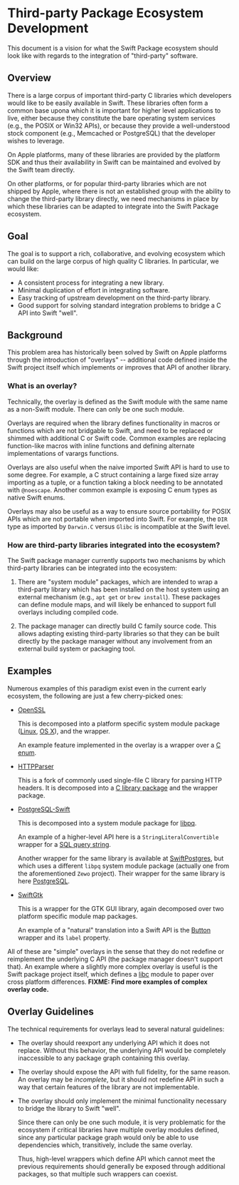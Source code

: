 # Third-party Package Ecosystem Development

This document is a vision for what the Swift Package ecosystem should look like
with regards to the integration of "third-party" software.


## Overview

There is a large corpus of important third-party C libraries which developers
would like to be easily available in Swift. These libraries often form a common
base upona which it is important for higher level applications to live, either
because they constitute the bare operating system services (e.g., the POSIX or
Win32 APIs), or because they provide a well-understood stock component (e.g.,
Memcached or PostgreSQL) that the developer wishes to leverage.

On Apple platforms, many of these libraries are provided by the platform SDK and
thus their availability in Swift can be maintained and evolved by the Swift team
directly.

On other platforms, or for popular third-party libraries which are not shipped
by Apple, where there is not an established group with the ability to change the
third-party library directly, we need mechanisms in place by which these
libraries can be adapted to integrate into the Swift Package ecosystem.


## Goal

The goal is to support a rich, collaborative, and evolving ecosystem which can
build on the large corpus of high quality C libraries. In particular, we would
like:

* A consistent process for integrating a new library.
* Minimal duplication of effort in integrating software.
* Easy tracking of upstream development on the third-party library.
* Good support for solving standard integration problems to bridge a C API into
  Swift "well".


## Background

This problem area has historically been solved by Swift on Apple platforms
through the introduction of "overlays" -- additional code defined inside the
Swift project itself which implements or improves that API of another library.

### What is an overlay?

Technically, the overlay is defined as the Swift module with the same
name as a non-Swift module. There can only be one such module.

Overlays are required when the library defines functionality in macros or
functions which are not bridgable to Swift, and need to be replaced or shimmed
with additional C or Swift code. Common examples are replacing function-like
macros with inline functions and defining alternate implementations of varargs
functions.

Overlays are also useful when the naive imported Swift API is hard to use to
some degree. For example, a C struct containing a large fixed size array
importing as a tuple, or a function taking a block needing to be annotated with
`@noescape`. Another common example is exposing C enum types as native Swift
enums.

Overlays may also be useful as a way to ensure source portability for POSIX APIs
which are not portable when imported into Swift. For example, the `DIR` type as
imported by `Darwin.C` versus `Glibc` is incompatible at the Swift level.

### How are third-party libraries integrated into the ecosystem?

The Swift package manager currently supports two mechanisms by which third-party
libraries can be integrated into the ecosystem:

1. There are "system module" packages, which are intended to wrap a third-party
   library which has been installed on the host system using an external
   mechanism (e.g., `apt get` or `brew install`). These packages can define
   module maps, and will likely be enhanced to support full overlays including
   compiled code.

2. The package manager can directly build C family source code. This allows
   adapting existing third-party libraries so that they can be built directly by
   the package manager without any involvement from an external build system or
   packaging tool.


## Examples

Numerous examples of this paradigm exist even in the current early ecosystem,
the following are just a few cherry-picked ones:

* [OpenSSL](https://github.com/Zewo/OpenSSL)

  This is decomposed into a platform specific system module package
  ([Linux](https://github.com/Zewo/COpenSSL-OSX),
  [OS X](https://github.com/Zewo/COpenSSL)), and the wrapper.

  An example feature implemented in the overlay is a wrapper over a
  [C enum](https://github.com/Zewo/OpenSSL/blob/master/Sources/OpenSSL/Hash.swift).

* [HTTPParser](https://github.com/Zewo/HTTPParser)

  This is a fork of commonly used single-file C library for parsing HTTP
  headers. It is decomposed into a
  [C library package](https://github.com/Zewo/CHTTPParser) and the wrapper
  package.

* [PostgreSQL-Swift](https://github.com/stepanhruda/PostgreSQL-Swift)

  This is decomposed into a system module package for
  [libpq](https://github.com/stepanhruda/libpq).

  An example of a higher-level API here is a `StringLiteralConvertible` wrapper
  for a
  [SQL query string](https://github.com/stepanhruda/PostgreSQL-Swift/blob/master/Sources/Query.swift).

  Another wrapper for the same library is available at
  [SwiftPostgres](https://github.com/ljodal/SwiftPostgres), but which uses a
  different `libpq` system module package (actually one from the aforementioned
  `Zewo` project). Their wrapper for the same library is here
  [PostgreSQL](https://github.com/Zewo/PostgreSQL).

* [SwiftGtk](https://github.com/TomasLinhart/SwiftGtk)

  This is a wrapper for the GTK GUI library, again decomposed over two platform
  specific module map packages.

  An example of a "natural" translation into a Swift API is the
  [Button](https://github.com/TomasLinhart/SwiftGtk/blob/master/Sources/Button.swift)
  wrapper and its `label` property.

All of these are "simple" overlays in the sense that they do not redefine or
reimplement the underlying C API (the package manager doesn't support that). An
example where a slightly more complex overlay is useful is the Swift package
project itself, which defines a
[libc](https://github.com/apple/swift-package-manager/tree/master/Sources/libc)
module to paper over cross platform differences. **FIXME: Find more examples of
complex overlay code.**


## Overlay Guidelines

The technical requirements for overlays lead to several natural guidelines:

* The overlay should reexport any underlying API which it does not
  replace. Without this behavior, the underlying API would be completely
  inaccessible to any package graph containing this overlay.

* The overlay should expose the API with full fidelity, for the same reason. An
  overlay may be *incomplete*, but it should not redefine API in such a way that
  certain features of the library are not implementable.

* The overlay should only implement the minimal functionality necessary to
  bridge the library to Swift "well".

  Since there can only be one such module, it is very problematic for the
  ecosystem if critical libraries have multiple overlay modules defined, since
  any particular package graph would only be able to use dependencies which,
  transitively, include the same overlay.

  Thus, high-level wrappers which define API which cannot meet the previous
  requirements should generally be exposed through additional packages, so that
  multiple such wrappers can coexist.
